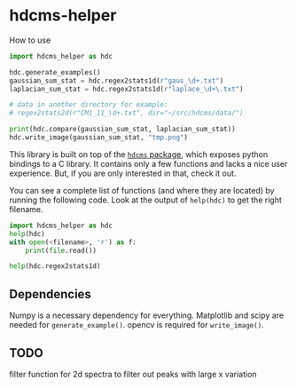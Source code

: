 # hdcms-helper

How to use

```python
import hdcms_helper as hdc

hdc.generate_examples()
gaussian_sum_stat = hdc.regex2stats1d(r"gaus_\d+.txt")
laplacian_sum_stat = hdc.regex2stats1d(r"laplace_\d+\.txt")

# data in another directory for example:
# regex2stats2d(r"CM1_11_\d+.txt", dir="~/src/hdcms/data/")

print(hdc.compare(gaussian_sum_stat, laplacian_sum_stat))
hdc.write_image(gaussian_sum_stat, "tmp.png")
```

This library is built on top of the [`hdcms` package](https://pypi.org/project/hdcms/), which exposes python bindings to a C library. It contains only a few functions and lacks a nice user experience. But, if you are only interested in that, check it out.

You can see a complete list of functions (and where they are located) by running the following code. Look at the output of `help(hdc)` to get the right filename.

```python
import hdcms_helper as hdc
help(hdc)
with open(<filename>, 'r') as f:
    print(file.read())

help(hdc.regex2stats1d)
```

## Dependencies

Numpy is a necessary dependency for everything. Matplotlib and scipy are needed for `generate_example()`. opencv is required for `write_image()`.

## TODO

filter function for 2d spectra to filter out peaks with large x variation

